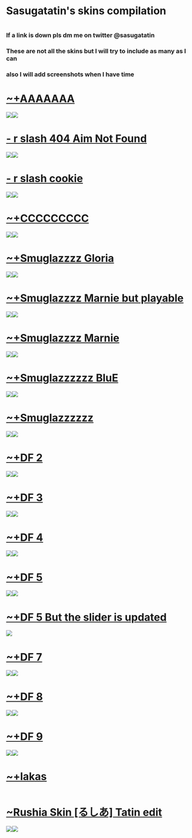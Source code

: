 # Sasugatatin's skins compilation

# 

### If a link is down pls dm me on twitter @sasugatatin

### These are not all the skins but I will try to include as many as I can
### also I will add screenshots when I have time

# [~+AAAAAAA](https://drive.google.com/file/d/1JILw5EJ7Jfxmnpj-rjVtH8NCxgz1edzJ/view?usp=sharing)
![](https://cdn.discordapp.com/attachments/728327069670310039/728327500320473229/screenshot084.jpg)![](https://cdn.discordapp.com/attachments/728327069670310039/728327497388785684/screenshot085.jpg)

# [- r slash 404 Aim Not Found](https://drive.google.com/file/d/1aq-AVNzR2S-WkifGLqzeWLBufGQYyjsf/view?usp=sharing)
![](https://cdn.discordapp.com/attachments/728327069670310039/728327579999797278/screenshot083.jpg)![](https://cdn.discordapp.com/attachments/728327069670310039/728327571850133574/screenshot080.jpg)

# [- r slash cookie](https://drive.google.com/file/d/1I_kMe5VTjcjiOtBnjjYDM_s1lCxaAC1q/view?usp=sharing)
![](https://cdn.discordapp.com/attachments/728327069670310039/728327432700166205/screenshot082.jpg)![](https://cdn.discordapp.com/attachments/728327069670310039/728327441684365342/screenshot086.jpg)

# [~+CCCCCCCCC](https://drive.google.com/file/d/19-GFltZ62yY2wcH5dCKoE9nemXOZ3_uk/view?usp=sharing)
![](https://cdn.discordapp.com/attachments/728327069670310039/728329320996667412/screenshot087.jpg)![](https://cdn.discordapp.com/attachments/728327069670310039/728329391045869588/screenshot088.jpg)

# [~+Smuglazzzz Gloria](https://drive.google.com/file/d/1gTb9GQDdGAfMbGU3g0QFyVeIuWEaS31K/view?usp=sharing)
![](https://cdn.discordapp.com/attachments/728327069670310039/728329662345904168/screenshot090.jpg)![](https://cdn.discordapp.com/attachments/728327069670310039/728329666284486686/screenshot089.jpg)

# [~+Smuglazzzz Marnie but playable](https://drive.google.com/file/d/1COnxXjbQo4PBPsmmPNblS7NYuxTTYMkT/view?usp=sharing)
![](https://cdn.discordapp.com/attachments/728327069670310039/728329734869483631/screenshot092.jpg)![](https://cdn.discordapp.com/attachments/728327069670310039/728329751357292614/screenshot091.jpg)

# [~+Smuglazzzz Marnie](https://drive.google.com/file/d/1dlRixlVQYnCwF4Ss1VjP8q2At9ID41NM/view?usp=sharing)
![](https://cdn.discordapp.com/attachments/728327069670310039/728331815345193020/screenshot094.jpg)![](https://cdn.discordapp.com/attachments/728327069670310039/728331803013808190/screenshot095.jpg)

# [~+Smuglazzzzzz BluE](https://drive.google.com/file/d/1fa2UF0bSna3Om8hcft8LhtTkUHv7E24O/view?usp=sharing)
![](https://cdn.discordapp.com/attachments/728327069670310039/728331850581540985/screenshot098.jpg)![](https://cdn.discordapp.com/attachments/728327069670310039/728331848505229382/screenshot099.jpg)

# [~+Smuglazzzzzz](https://drive.google.com/file/d/1ilbRDqQIlO1jMS_cBNMz1w_93yaHi5st/view?usp=sharing)
![](https://cdn.discordapp.com/attachments/728327069670310039/728332227380903946/screenshot100.jpg)![](https://cdn.discordapp.com/attachments/728327069670310039/728332222184161300/screenshot102.jpg)

# [~+DF 2](https://drive.google.com/file/d/1sy3S8APf3JbNMQU82D3t8lL2jw9Zz6OM/view?usp=sharing)
![](https://cdn.discordapp.com/attachments/728327069670310039/728332697482690590/screenshot106.jpg)![](https://cdn.discordapp.com/attachments/728327069670310039/728332689316511755/screenshot108.jpg)

# [~+DF 3](https://drive.google.com/file/d/1JLbh962_eiDUoSWLsBA8LDJX4ZvRgGPc/view?usp=sharing)
![](https://cdn.discordapp.com/attachments/728327069670310039/728333388934545418/screenshot110.jpg)![](https://cdn.discordapp.com/attachments/728327069670310039/728333371675115539/screenshot111.jpg)

# [~+DF 4](https://drive.google.com/file/d/1mLbQq0EdFrSO3n4uHUcu-PHefZDeCHDt/view?usp=sharing)
![](https://cdn.discordapp.com/attachments/728327069670310039/728333461429157999/screenshot113.jpg)![](https://cdn.discordapp.com/attachments/728327069670310039/728333474926166026/screenshot116.jpg)

# [~+DF 5](https://drive.google.com/file/d/12JjMCGCUXhu6U1s1pe-TvhpBwZWuVrMp/view?usp=sharing)
![](https://cdn.discordapp.com/attachments/728327069670310039/728333527220879450/screenshot117.jpg)![](https://cdn.discordapp.com/attachments/728327069670310039/728333532476342272/screenshot118.jpg)

# [~+DF 5 But the slider is updated](https://drive.google.com/file/d/1rJV5INpfaYPqvhaMUxT3_9jH2X66qa1t/view?usp=sharing)
![](https://cdn.discordapp.com/attachments/728327069670310039/728334896522592316/screenshot120.jpg)

# [~+DF 7](https://drive.google.com/file/d/1HYMyms_2ki_MPdBw3zxWKYPJ14gJZ_dK/view?usp=sharing)
![](https://cdn.discordapp.com/attachments/728327069670310039/728335620275175454/screenshot121.jpg)![](https://cdn.discordapp.com/attachments/728327069670310039/728335633076191303/screenshot122.jpg)

# [~+DF 8](https://drive.google.com/file/d/1iBLVC3lr8TrEMaHB5VPzgI7TqXTmS1F6/view?usp=sharing)
![](https://cdn.discordapp.com/attachments/728327069670310039/728335688285683885/screenshot123.jpg)![](https://cdn.discordapp.com/attachments/728327069670310039/728335696296935544/screenshot124.jpg)

# [~+DF 9](https://drive.google.com/file/d/1E949eGzsuOs9y12y1nCsSA0miyfliFlu/view?usp=sharing)
![](https://cdn.discordapp.com/attachments/728327069670310039/728335719394705418/screenshot125.jpg)![](https://cdn.discordapp.com/attachments/728327069670310039/728335720774631554/screenshot126.jpg)

# [~+lakas](https://drive.google.com/file/d/1DRNdSq92hVsrv-7D7pdqxJ9YZp-AY6rH/view?usp=sharing)
![]()![]()

# [~Rushia Skin [るしあ] Tatin edit](https://drive.google.com/file/d/1jwQcECxoh5yQMbcBD_3pntc4piLh3OmT/view?usp=sharing)
![](https://cdn.discordapp.com/attachments/728327069670310039/811391314867519529/screenshot163.jpg)![](https://cdn.discordapp.com/attachments/728327069670310039/811391320110399548/screenshot164.jpg)
